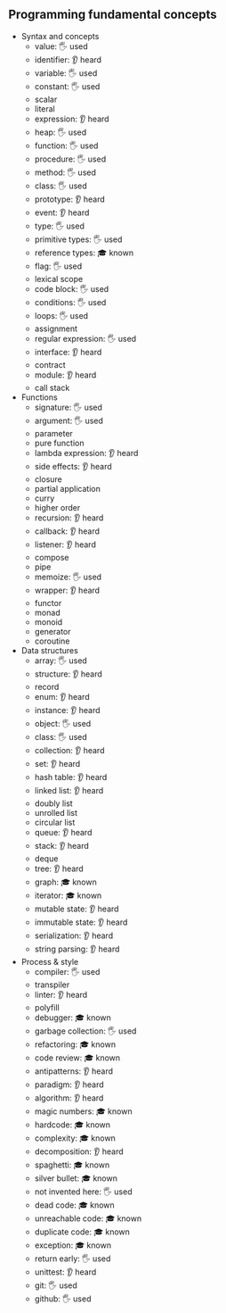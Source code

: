 ## Programming fundamental concepts

- Syntax and concepts
  - value: 🖐️ used
  - identifier: 👂 heard
  - variable: 🖐️ used
  - constant: 🖐️ used
  - scalar
  - literal
  - expression: 👂 heard
  - heap: 🖐️ used
  - function: 🖐️ used
  - procedure: 🖐️ used
  - method: 🖐️ used
  - class: 🖐️ used
  - prototype: 👂 heard
  - event: 👂 heard
  - type: 🖐️ used
  - primitive types: 🖐️ used
  - reference types: 🎓 known
  - flag: 🖐️ used
  - lexical scope
  - code block: 🖐️ used
  - conditions: 🖐️ used
  - loops: 🖐️ used
  - assignment
  - regular expression: 🖐️ used
  - interface: 👂 heard
  - contract
  - module: 👂 heard
  - call stack
- Functions
  - signature: 🖐️ used
  - argument: 🖐️ used
  - parameter
  - pure function
  - lambda expression: 👂 heard
  - side effects: 👂 heard
  - closure
  - partial application
  - curry
  - higher order
  - recursion: 👂 heard
  - callback: 👂 heard
  - listener: 👂 heard
  - compose
  - pipe
  - memoize: 🖐️ used
  - wrapper: 👂 heard
  - functor
  - monad
  - monoid
  - generator
  - coroutine
- Data structures
  - array: 🖐️ used
  - structure: 👂 heard
  - record
  - enum: 👂 heard
  - instance: 👂 heard
  - object: 🖐️ used
  - class: 🖐️ used
  - collection: 👂 heard
  - set: 👂 heard
  - hash table: 👂 heard
  - linked list: 👂 heard
  - doubly list
  - unrolled list
  - circular list
  - queue: 👂 heard
  - stack: 👂 heard
  - deque
  - tree: 👂 heard
  - graph: 🎓 known
  - iterator: 🎓 known
  - mutable state: 👂 heard
  - immutable state: 👂 heard
  - serialization: 👂 heard
  - string parsing: 👂 heard
- Process & style
  - compiler: 🖐️ used
  - transpiler
  - linter: 👂 heard
  - polyfill
  - debugger: 🎓 known
  - garbage collection: 🖐️ used
  - refactoring: 🎓 known
  - code review: 🎓 known
  - antipatterns: 👂 heard
  - paradigm: 👂 heard
  - algorithm: 👂 heard
  - magic numbers: 🎓 known
  - hardcode: 🎓 known
  - complexity: 🎓 known
  - decomposition: 👂 heard
  - spaghetti: 🎓 known
  - silver bullet: 🎓 known
  - not invented here: 🖐️ used
  - dead code: 🎓 known
  - unreachable code: 🎓 known
  - duplicate code: 🎓 known
  - exception: 🎓 known
  - return early: 🖐️ used
  - unittest: 👂 heard
  - git: 🖐️ used
  - github: 🖐️ used
